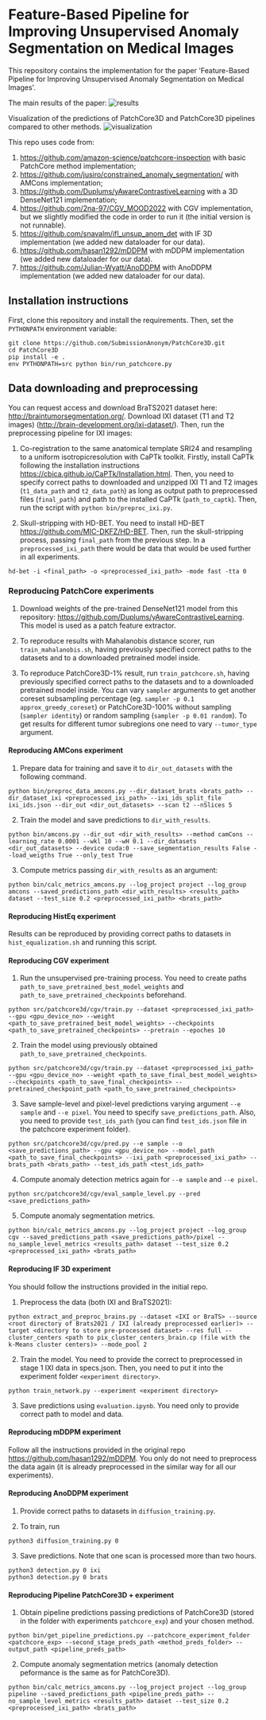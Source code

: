 # Feature-Based Pipeline for Improving Unsupervised Anomaly Segmentation on Medical Images

This repository contains the implementation for the paper 'Feature-Based Pipeline for Improving Unsupervised Anomaly Segmentation on Medical Images'. 

The main results of the paper:
![results](images/table_results.png)

Visualization of the predictions of PatchCore3D and PatchCore3D pipelines compared to other methods.
![visualization](images/visualization.png)

This repo uses code from: 
1. <https://github.com/amazon-science/patchcore-inspection> with basic PatchCore method implementation;
2. <https://github.com/jusiro/constrained_anomaly_segmentation/> with AMCons implementation;
3. <https://github.com/Duplums/yAwareContrastiveLearning> with a 3D DenseNet121 implementation;
4. <https://github.com/2na-97/CGV_MOOD2022> with CGV implementation, but we slightly modified the code in order to run it (the initial version is not runnable).
5. <https://github.com/snavalm/ifl_unsup_anom_det> with IF 3D implementation (we added new dataloader for our data).
6. <https://github.com/hasan1292/mDDPM> with mDDPM implementation (we added new dataloader for our data).
7. <https://github.com/Julian-Wyatt/AnoDDPM> with AnoDDPM implementation (we added new dataloader for our data).

## Installation instructions
First, clone this repository and install the requirements. Then, set the `PYTHONPATH` environment variable:
```shell
git clone https://github.com/SubmissionAnonym/PatchCore3D.git
cd PatchCore3D
pip install -e .
env PYTHONPATH=src python bin/run_patchcore.py
```

## Data downloading and preprocessing
You can request access and download BraTS2021 dataset here: <http://braintumorsegmentation.org/>. 
Download IXI dataset (T1 and T2 images) (<http://brain-development.org/ixi-dataset/>). Then, run the preprocessing pipeline for IXI images:

1. Co-registration to the same anatomical template SRI24 and resampling to a uniform isotropicresolution with CaPTk toolkit. Firstly, install CaPTk following the installation instructions <https://cbica.github.io/CaPTk/Installation.html>. Then, you need to specify correct paths to downloaded and unzipped IXI T1 and T2 images (`t1_data_path` and `t2_data_path`) as long as output path to preprocessed files (`final_path`) and path to the installed CaPTk (`path_to_captk`). Then, run the script with 
`python bin/preproc_ixi.py`.

2. Skull-stripping with HD-BET. You need to install HD-BET <https://github.com/MIC-DKFZ/HD-BET>. Then, run the skull-stripping process, passing `final_path` from the previous step. In a `preprocessed_ixi_path` there would be data that would be used further in all experiments.
```shell
hd-bet -i <final_path> -o <preprocessed_ixi_path> -mode fast -tta 0
```

### Reproducing PatchCore experiments

1. Download weights of the pre-trained DenseNet121 model from this repository: <https://github.com/Duplums/yAwareContrastiveLearning>. This model is used as a patch feature extractor.

2. To reproduce results with Mahalanobis distance scorer, run `train_mahalanobis.sh`, having previously specified correct paths to the datasets and to a downloaded pretrained model inside.

3. To reproduce PatchCore3D-1% result, run `train_patchcore.sh`, having previously specified correct paths to the datasets and to a downloaded pretrained model inside. You can vary `sampler` arguments to get another coreset subsampling percentage (eg. `sampler -p 0.1 approx_greedy_coreset`) or PatchCore3D-100% without sampling (`sampler identity`) or random sampling (`sampler -p 0.01 random`). To get results for different tumor subregions one need to vary `--tumor_type` argument.

#### Reproducing AMCons experiment

1. Prepare data for training and save it to `dir_out_datasets` with the following command.
```shell
python bin/preproc_data_amcons.py --dir_dataset_brats <brats_path> --dir_dataset_ixi <preprocessed_ixi_path> --ixi_ids_split_file ixi_ids.json --dir_out <dir_out_datasets> --scan t2 --nSlices 5
```
2. Train the model and save predictions to `dir_with_results`.
```shell
python bin/amcons.py --dir_out <dir_with_results> --method camCons --learning_rate 0.0001 --wkl 10 --wH 0.1 --dir_datasets <dir_out_datasets> --device cuda:0 --save_segmentation_results False --load_weigths True --only_test True
```
3. Compute metrics passing `dir_with_results` as an argument:
```shell
python bin/calc_metrics_amcons.py --log_project project --log_group amcons --saved_predictions_path <dir_with_results> <results_path> dataset --test_size 0.2 <preprocessed_ixi_path> <brats_path>
```

#### Reproducing HistEq experiment
Results can be reproduced by providing correct paths to datasets in `hist_equalization.sh` and running this script.

#### Reproducing CGV experiment

1. Run the unsupervised pre-training process. You need to create paths `path_to_save_pretrained_best_model_weights` and `path_to_save_pretrained_checkpoints` beforehand.
```shell
python src/patchcore3d/cgv/train.py --dataset <preprocessed_ixi_path> --gpu <gpu_device_no> --weight <path_to_save_pretrained_best_model_weights> --checkpoints <path_to_save_pretrained_checkpoints> --pretrain --epoches 10
```
2. Train the model using previously obtained `path_to_save_pretrained_checkpoints`.
```shell
python src/patchcore3d/cgv/train.py --dataset <preprocessed_ixi_path> --gpu <gpu_device_no> --weight <path_to_save_final_best_model_weights> --checkpoints <path_to_save_final_checkpoints> --pretrained_checkpoint_path <path_to_save_pretrained_checkpoints>
```
3. Save sample-level and pixel-level predictions varying argument `--e sample` and `--e pixel`. You need to specify `save_predictions_path`. Also, you need to provide `test_ids_path` (you can find `test_ids.json` file in the patchcore experiment folder).
```shell
python src/patchcore3d/cgv/pred.py --e sample --o <save_predictions_path> --gpu <gpu_device_no> --model_path <path_to_save_final_checkpoints> --ixi_path <preprocessed_ixi_path> --brats_path <brats_path> --test_ids_path <test_ids_path>
```

4. Compute anomaly detection metrics again for `--e sample` and `--e pixel`.
```shell
python src/patchcore3d/cgv/eval_sample_level.py --pred <save_predictions_path>
```

5. Compute anomaly segmentation metrics.
```shell
python bin/calc_metrics_amcons.py --log_project project --log_group cgv --saved_predictions_path <save_predictions_path>/pixel --no_sample_level_metrics <results_path> dataset --test_size 0.2 <preprocessed_ixi_path> <brats_path>
```

#### Reproducing IF 3D experiment
You should follow the instructions provided in the initial repo.

1. Preprocess the data (both IXI and BraTS2021):
```shell
python extract_and_preproc_brains.py --dataset <IXI or BraTS> --source <root directory of Brats2021 / IXI (already preprocessed earlier)> --target <directory to store pre-processed dataset> --res full --cluster_centers <path to pix_cluster_centers_brain.cp (file with the k-Means cluster centers)> --mode_pool 2
```

2. Train the model. You need to provide the correct to preprocessed in stage 1 IXI data in specs.json. Then, you need to put it into the experiment folder `<experiment directory>`.
```shell
python train_network.py --experiment <experiment directory>
```

3. Save predictions using `evaluation.ipynb`. You need only to provide correct path to model and data.

#### Reproducing mDDPM experiment

Follow all the instructions provided in the original repo <https://github.com/hasan1292/mDDPM>. You only do not need to preprocess the data again (it is already preprocessed in the similar way for all our experiments).

#### Reproducing AnoDDPM experiment
1. Provide correct paths to datasets in `diffusion_training.py`.

2. To train, run 
```shell
python3 diffusion_training.py 0
```

3. Save predictions. Note that one scan is processed more than two hours.
```shell
python3 detection.py 0 ixi
python3 detection.py 0 brats
```

#### Reproducing Pipeline PatchCore3D + <METHOD> experiment

1. Obtain pipeline predictions passing predictions of PatchCore3D (stored in the folder with experiments `patchcore_exp`) and your chosen method.
```shell
python bin/get_pipeline_predictions.py --patchcore_experiment_folder <patchcore_exp> --second_stage_preds_path <method_preds_folder> --output_path <pipeline_preds_path>
```
2. Compute anomaly segmentation metrics (anomaly detection peformance is the same as for PatchCore3D).
```shell
python bin/calc_metrics_amcons.py --log_project project --log_group pipeline --saved_predictions_path <pipeline_preds_path> --no_sample_level_metrics <results_path> dataset --test_size 0.2 <preprocessed_ixi_path> <brats_path>
```
